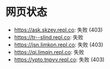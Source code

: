 # 网页状态
- https://ask.skzey.repl.co: 失败 (403)
- https://tr--slind.repl.co: 失败
- https://jsn.limkon.repl.co: 失败 (403)
- https://qi.limqin.repl.co: 失败
- https://ypto.tnpyv.repl.co: 失败 (403)
